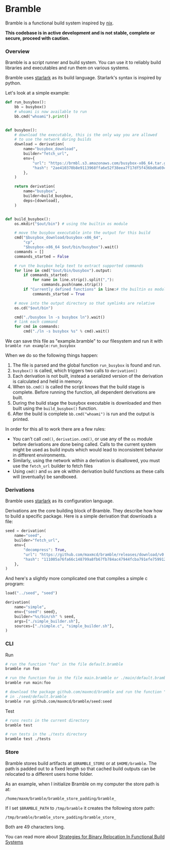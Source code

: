 # Bramble

Bramble is a functional build system inspired by [nix](https://nixos.org/).

**This codebase is in active development and is not stable, complete or secure, proceed with caution.**

### Overview

Bramble is a script runner and build system. You can use it to reliably build libraries and executables and run them on various systems.

Bramble uses [starlark](https://docs.bazel.build/versions/master/skylark/language.html) as its build language. Starlark's syntax is inspired by python.

Let's look at a simple example:

```python
def run_busybox():
    bb = busybox()
    # whoami is now available to run
    bb.cmd("whoami").print()


def busybox():
    # download the executable, this is the only way you are allowed
    # to use the network during builds
    download = derivation(
        name="busybox_download",
        builder="fetch_url",
        env={
            "url": "https://brmbl.s3.amazonaws.com/busybox-x86_64.tar.gz",
            "hash": "2ae410370b8e9113968ffa6e52f38eea7f17df5f436bd6a69cc41c6ca01541a1",
        },
    )

    return derivation(
        name="busybox",
        builder=build_busybox,
        deps=[download],
    )


def build_busybox():
    os.mkdir("$out/bin") # using the builtin os module

    # move the busybox executable into the output for this build
    cmd("$busybox_download/busybox-x86_64",
        "cp",
        "$busybox-x86_64 $out/bin/busybox").wait()
    commands = []
    commands_started = False

    # run the busybox help text to extract supported commands
    for line in cmd("$out/bin/busybox").output:
        if commands_started:
            for name in line.strip().split(","):
                commands.push(name.strip())
        if "Currently defined functions" in line:# the builtin os module
            commands_started = True

    # move into the output directory so that symlinks are relative
    os.cd("$out/bin")

    cmd("./busybox ln -s busybox ln").wait()
    # link each command
    for cmd in commands:
        cmd("./ln -s busybox %s" % cmd).wait()
```

We can save this file as "example.bramble" to our filesystem and run it with `bramble run example:run_busybox`

When we do so the following things happen:

1. The file is parsed and the global function `run_busybox` is found and run.
2. `busybox()` is called, which triggers two calls to `derivation()`
3. Each derivation is not built, instead a serialized version of the derivation is calculated and held in memory.
4. When `bb.cmd()` is called the script knows that the build stage is complete. Before running the function, all dependent derivations are built.
5. During the build stage the busybox executable is downloaded and then built using the `build_busybox()` function.
6. After the build is complete `bb.cmd("whoami")` is run and the output is printed.

In order for this all to work there are a few rules:

- You can't call `cmd()`, `derivation.cmd()`, or use any of the `os` module before derivations are done being called. Calls to the current system might be used as build inputs which would lead to inconsistent behavior in different environments.
- Similarly, using the network within a derivation is disallowed, you must use the `fetch_url` builder to fetch files
- Using `cmd()` and `os` are ok within derivation build functions as these calls will (eventually) be sandboxed.

### Derivations

Bramble uses [starlark](https://docs.bazel.build/versions/master/skylark/language.html) as its configuration language.

Derivations are the core building block of Bramble. They describe how how to build a specific package. Here is a simple derivation that downloads a file:

```python
seed = derivation(
    name="seed",
    builder="fetch_url",
    env={
        "decompress": True,
        "url": "https://github.com/maxmcd/bramble/releases/download/v0.0.1/linux-x86_64-seed.tar.gz",
        "hash": "111005a76fa66c148799a8fb67fb784ac47944fcba791efe7599128bbd5884ac",
    },
)
```

And here's a slightly more complicated one that compiles a simple c program:

```python
load("../seed", "seed")

derivation(
    name="simple",
    env={"seed": seed},
    builder="%s/bin/sh" % seed,
    args=["./simple_builder.sh"],
    sources=["./simple.c", "simple_builder.sh"],
)
```

### CLI

Run
```bash
# run the function "foo" in the file default.bramble
bramble run foo

# run the function foo in the file main.bramble or ./main/default.bramble
bramble run main:foo

# download the package github.com/maxmcd/bramble and run the function "seed"
# in ./seed/default.bramble
bramble run github.com/maxmcd/bramble/seed:seed
```

Test
```bash
# runs rests in the current directory
bramble test

# run tests in the ./tests directory
bramble test ./tests
```

### Store

Bramble stores build artifacts at `$BRAMBLE_STORE` or at `$HOME/bramble`. The path is padded out to a fixed length so that cached build outputs can be relocated to a different users home folder.

As an example, when I initialize Bramble on my computer the store path is at:
```
/home/maxm/bramble/bramble_store_padding/bramble_
```
If I set `$BRAMBLE_PATH` to `/tmp/bramble` it creates the following store path:
```
/tmp/bramble/bramble_store_padding/bramble_store_
```
Both are 49 characters long.

You can read more about [Strategies for Binary Relocation In Functional Build Systems](https://maxmcd.com/posts/strategies-for-binary-relocation/)
